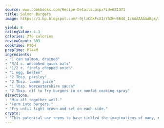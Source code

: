 ```yaml
---
source: www.cookbooks.com/Recipe-Details.aspx?id=681371
title: Salmon Burgers
image: https://1.bp.blogspot.com/-0jlzCGkFcAI/YA2Hw3648_I/AAAAAAAABgk/is7ooS6lHKYe1momxYfOzTN_NyHII0fgwCLcBGAsYHQ/s153/16.png

yield: 8
ratingValue: 4.1
calories: 270 calories
reviewCount: 393
cookTime: PT0H
prepTime: PT44M
ingredients:
- "1 can salmon, drained"
- "3/4 c. uncooked quick oats"
- "1/2 c. finely chopped onion"
- "1 egg, beaten"
- "2 Tbsp. parsley"
- "2 Tbsp. lemon juice"
- "1 Tbsp. Worcestershire sauce"
- "2 Tbsp. oil to fry burgers in or nonfat cooking spray"
directions:
- "Mix all together well."
- "Form into burgers."
- "Fry until light brown and set on each side."
crypto:
- "This potential use seems to have tickled the imaginations of many, many bitcoin fanciers."
---
```

